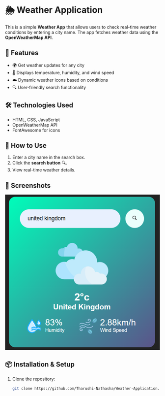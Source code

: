 # 🌦 Weather Application

This is a simple **Weather App** that allows users to check real-time weather conditions by entering a city name. The app fetches weather data using the **OpenWeatherMap API**.

## 🚀 Features
- 🌍 Get weather updates for any city
- 🌡 Displays temperature, humidity, and wind speed
- ☁️ Dynamic weather icons based on conditions
- 🔍 User-friendly search functionality

## 🛠️ Technologies Used
- HTML, CSS, JavaScript
- OpenWeatherMap API
- FontAwesome for icons

## 🎯 How to Use
1. Enter a city name in the search box.
2. Click the **search button** 🔍.
3. View real-time weather details.

## 📸 Screenshots
[![Weather App Preview](Images/weather-app-preview.png)](https://github.com/Tharushi-Nathasha/Weather-Application)

## 📦 Installation & Setup
1. Clone the repository:
   ```bash
   git clone https://github.com/Tharushi-Nathasha/Weather-Application.git
